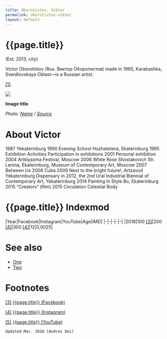 ```yaml
---
title: Oborotistov, Viktor
permalink: oborotistov-viktor
layout: default
---
```


# {{page.title}}

(Est. 2013, city)

Victor Oborotistov (Rus. Виктор Оборотистов) made in 1965, Karabashka, Sverdlovskaya Oblast—is a Russian artist.

<span id="a1">[\[1\]](#f1)</span>.

![](/encyclopedia/images/image-name.jpg)

**Image title**

*Photo: [Name](index) / [Source](index)*

# About Victor

1987 Yekaterinburg
1990 Evening School Hozhateleva, Ekaterinburg
1995 Exhibition Activities
Participation in exhibitions
2001 Personal exhibition
2004 Artklyazma Festival, Moscow
2006 White Rose Shostakovich Str. Lenina, Ekaterinburg, Museum of Contemporary Art, Moscow
2007 Between Us
2008 Cuba
2009 Next to the bright future!, Artzavod Yekaterinburg
Dispensary in 2012, the 2nd Ural Industrial Biennial of Contemporary Art, Yekaterinburg
2014 Painting In Style Bo, Ekaterinburg
2015 “Creators” (film)
2015 Circulation Celestial Body

# {{page.title}} Indexmod

|Year|Facebook|Instagram|YouTube|Age|IMD|
|-|-|-|-|-|
|2018|100 <span id="a3">[\[3\]](#f3)</span>|200 <span id="a4">[\[4\]](#f4)</span>|300 <span id="a4">[\[4\]](#f4)</span>|12|0,0025|


# See also

+ [One](index)
+ [Two](index)

# Footnotes

[[3]](#a3) <span id="f3"></span> [{{page.title}} (Facebook)](index)

[[4]](#a4) <span id="f4"></span> [{{page.title}} (Instagram)](index)

[[5]](#a5) <span id="f5"></span> [{{page.title}} (YouTube)](index)

`Updated Mar. 2018 (Andrei Dei)`
